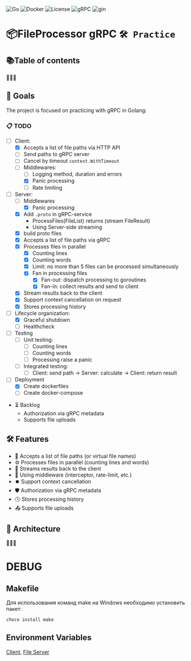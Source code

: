
![Go](https://img.shields.io/badge/go-%2300ADD8.svg?style=for-the-badge&logo=go&logoColor=white)
![Docker](https://img.shields.io/badge/docker-%230db7ed.svg?style=for-the-badge&logo=docker&logoColor=white)
![License](https://img.shields.io/github/license/Ileriayo/markdown-badges?style=for-the-badge)
![gRPC]()
![gin]()


# 📦FileProcessor gRPC `🛠 Practice`
## 📚Table of contents
🚧🚧🚧

## 🎯 Goals
The project is focused on practicing with gRPC in Golang:
### 📋 TODO
- [ ] Client:
  - [x] Accepts a list of file paths via HTTP API
  - [ ] Send paths to gRPC server
  - [ ] Cancel by timeout `context.WithTimeout`
  - [ ] Middlewares:
    - [ ] Logging method, duration and errors
    - [x] Panic processing
    - [ ] Rate limiting
- [ ] Server:
  - [ ] Middlewares
    - [x] Panic processing
  - [x] Add `.proto` in gRPC-service
    - ProcessFiles(FileList) returns (stream FileResult)
    - Using Server-side streaming
  - [x] build proto files
  - [x] Accepts a list of file paths via gRPC
  - [x] Processes files in parallel
    - [x] Counting lines
    - [x] Counting words
    - [x] Limit: no more than 5 files can be processed simultaneously
    - [x] Fan in processing files
      - [x] Fan-out: dispatch processing to goroutines
      - [x] Fan-in: collect results and send to client
  - [x] Stream results back to the client
  - [x] Support context cancellation on request
  - [x] Stores processing history
- [ ] Lifecycle organization:
  -  [x] Graceful shutdown
  -  [ ] Healthcheck
- [ ] Testing
  - [ ] Unit testing:
    - [ ] Counting lines
    - [ ] Counting words 
    - [ ] Processing raise a panic 
  - [ ] Integrated testing:
    - [ ] Client: send path -> Server: calculate -> Client: return result
- [ ] Deployment
  - [x] Create dockerfiles
  - [ ] Create docker-compose

- ⏳ Backlog
  - Authorization via gRPC metadata
  - Supports file uploads

## 🛠️ Features
- 🔗 Accepts a list of file paths (or virtual file names)
- ⚙️ Processes files in parallel (counting lines and words)
- 🔄 Streams results back to the client
- 🧩 Using middleware (interceptor, rate-limit, etc.)
- ⏹️ Support context cancellation
- 🛡️ Authorization via gRPC metadata
- 🕓 Stores processing history
- 📤 Supports file uploads

## 📐 Architecture
🚧🚧🚧

# DEBUG
## Makefile
Для использования команд make на Windows необходимо установить пакет:
```shell
choco install make
```

## Environment Variables
[Client](./doc/client-env.md#config),
[File Server](./doc/fileservice-env.md#config)
